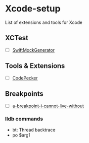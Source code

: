# Xcode-setup
List of extensions and tools for Xcode 

## XCTest
- [ ] [SwiftMockGenerator](https://github.com/seanhenry/SwiftMockGeneratorForXcode) 

## Tools & Extensions 
- [ ] [CodePecker](https://github.com/woshiccm/Pecker)

## Breakpoints 
- [ ] [a-breakpoint-i-cannot-live-without](https://dasdom.github.io/a-breakpoint-i-cannot-live-without/)
### lldb commands 
- bt: Thread backtrace 
- po $arg1
